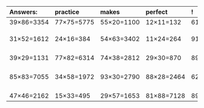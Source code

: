 | Answers: | practice | makes | perfect | ! |
| :--- | :--- | :--- | :--- | :--- |
| 39×86=3354 | 77×75=5775 | 55×20=1100 | 12×11=132 | 61×24=1464 | 
|   |   |   |   |   | 
|   |   |   |   |   | 
|   |   |   |   |   | 
| 31×52=1612 | 24×16=384 | 54×63=3402 | 11×24=264 | 91×38=3458 | 
|   |   |   |   |   | 
|   |   |   |   |   | 
|   |   |   |   |   | 
|   |   |   |   |   | 
| 39×29=1131 | 77×82=6314 | 74×38=2812 | 29×30=870 | 89×23=2047 | 
|   |   |   |   |   | 
|   |   |   |   |   | 
|   |   |   |   |   | 
|   |   |   |   |   | 
| 85×83=7055 | 34×58=1972 | 93×30=2790 | 88×28=2464 | 62×57=3534 | 
|   |   |   |   |   | 
|   |   |   |   |   | 
|   |   |   |   |   | 
|   |   |   |   |   | 
| 47×46=2162 | 15×33=495 | 29×57=1653 | 81×88=7128 | 89×56=4984 | 
